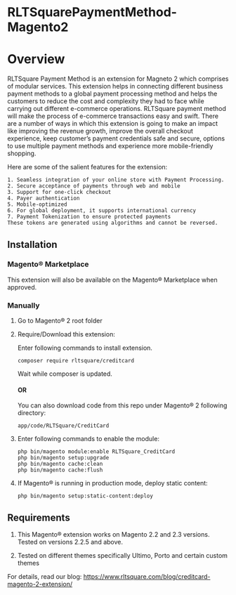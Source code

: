 # RLTSquarePaymentMethod-Magento2

# Overview

RLTSquare Payment Method is an extension for Magneto 2 which comprises of modular services. This extension helps in connecting different business payment methods to a global payment processing method and helps the customers to reduce the cost and complexity they had to face while carrying out different e-commerce operations. RLTSquare payment method will make the process of e-commerce transactions easy and swift. There are a number of ways in which this extension is going to make an impact like improving the revenue growth, improve the overall checkout experience, keep customer’s payment credentials safe and secure, options to use multiple payment methods and experience more mobile-friendly shopping.

Here are some of the salient features for the extension:

```
1. Seamless integration of your online store with Payment Processing. 
2. Secure acceptance of payments through web and mobile
3. Support for one-click checkout
4. Payer authentication
5. Mobile-optimized
6. For global deployment, it supports international currency
7. Payment Tokenization to ensure protected payments 
These tokens are generated using algorithms and cannot be reversed.
```

## Installation

### Magento® Marketplace

This extension will also be available on the Magento® Marketplace when approved.

### Manually

1. Go to Magento® 2 root folder

2. Require/Download this extension:

   Enter following commands to install extension.

   ```
   composer require rltsquare/creditcard
   ```

   Wait while composer is updated.
   
   #### OR
   
   You can also download code from this repo under Magento® 2 following directory:
    
    ```
    app/code/RLTSquare/CreditCard
    ```    

3. Enter following commands to enable the module:

   ```
   php bin/magento module:enable RLTSquare_CreditCard
   php bin/magento setup:upgrade
   php bin/magento cache:clean
   php bin/magento cache:flush
   ```

4. If Magento® is running in production mode, deploy static content: 

   ```
   php bin/magento setup:static-content:deploy
   ```


## Requirements

1. This Magento® extension works on Magento 2.2 and 2.3 versions. Tested on versions 2.2.5 and above.

2. Tested on different themes specifically Ultimo, Porto and certain custom themes

For details, read our blog:
https://www.rltsquare.com/blog/creditcard-magento-2-extension/
